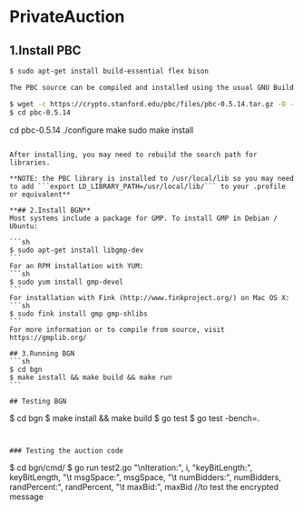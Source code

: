 # PrivateAuction

## 1.Install PBC

```sh
$ sudo apt-get install build-essential flex bison

The PBC source can be compiled and installed using the usual GNU Build System:

$ wget -c https://crypto.stanford.edu/pbc/files/pbc-0.5.14.tar.gz -O - | tar -xz
$ cd pbc-0.5.14
``````````
cd pbc-0.5.14
./configure
make
sudo make install
``````````````````

After installing, you may need to rebuild the search path for libraries.

**NOTE: the PBC library is installed to /usr/local/lib so you may need to add ```export LD_LIBRARY_PATH=/usr/local/lib/``` to your .profile or equivalent**

**## 2.Install BGN**
Most systems include a package for GMP. To install GMP in Debian / Ubuntu:

```sh
$ sudo apt-get install libgmp-dev
```
For an RPM installation with YUM:
```sh
$ sudo yum install gmp-devel
```
For installation with Fink (http://www.finkproject.org/) on Mac OS X:
```sh
$ sudo fink install gmp gmp-shlibs
```
For more information or to compile from source, visit https://gmplib.org/

## 3.Running BGN
```sh
$ cd bgn
$ make install && make build && make run
```

## Testing BGN
``````````````````
$ cd bgn
$ make install && make build
$ go test
$ go test -bench=.
``````````````````


### Testing the auction code
``````````````````
$ cd bgn/cmd/
$ go run test2.go "\nIteration:", i, "keyBitLength:", keyBitLength, "\t msgSpace:", msgSpace, "\t numBidders:", numBidders, randPercent:", randPercent, "\t maxBid:", maxBid //to test the encrypted message
``````````````````
